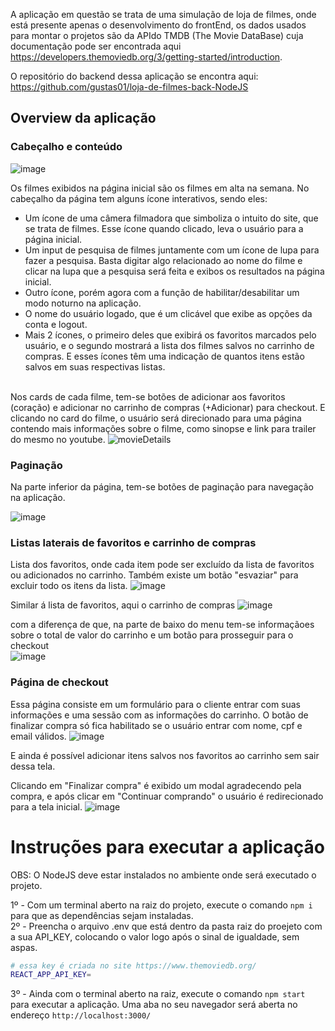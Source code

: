 A aplicação em questão se trata de uma simulação de loja de filmes, onde está presente apenas o desenvolvimento do frontEnd, os dados usados para montar o projetos são da APIdo TMDB (The Movie DataBase) cuja documentação pode ser encontrada aqui https://developers.themoviedb.org/3/getting-started/introduction.

O repositório do backend dessa aplicação se encontra aqui: https://github.com/gustas01/loja-de-filmes-back-NodeJS

## Overview da aplicação
### Cabeçalho e conteúdo
![image](https://user-images.githubusercontent.com/50846424/193335436-a5384250-3cc9-4135-a9c2-5260e343ca0f.png)




Os filmes exibidos na página inicial são os filmes em alta na semana.
No cabeçalho da página tem alguns ícone interativos, sendo eles:
* Um ícone de uma câmera filmadora que simboliza o intuito do site, que se trata de filmes. Esse ícone quando clicado, leva o usuário para a página inicial.
* Um input de pesquisa de filmes juntamente com um ícone de lupa para fazer a pesquisa. Basta digitar algo relacionado ao nome do filme e clicar na lupa que a pesquisa será feita e exibos os resultados na página inicial.
* Outro ícone, porém agora com a função de habilitar/desabilitar um modo noturno na aplicação.
* O nome do usuário logado, que é um clicável que exibe as opções da conta e logout.
* Mais 2 ícones, o primeiro deles que exibirá os favoritos marcados pelo usuário, e o segundo mostrará a lista dos filmes salvos no carrinho de compras. E esses ícones têm uma indicação de quantos itens estão salvos em suas respectivas listas. <br> <br>

Nos cards de cada filme, tem-se botões de adicionar aos favoritos (coração) e adicionar no carrinho de compras (+Adicionar) para checkout. E clicando no card do filme, o usuário será direcionado para uma página contendo mais informações sobre o filme, como sinopse e link para trailer do mesmo no youtube.
![movieDetails](https://user-images.githubusercontent.com/50846424/203596649-e8b7dd0d-651b-4d2e-b092-dbe2c21af1a1.PNG)


### Paginação <br>
Na parte inferior da página, tem-se botões de paginação para navegação na aplicação. <br>

![image](https://user-images.githubusercontent.com/50846424/188769678-3c2a89dd-0479-45d3-9ea8-ec90e0bd9f34.png)

### Listas laterais de favoritos e carrinho de compras
Lista dos favoritos, onde cada item pode ser excluído da lista de favoritos ou adicionados no carrinho. Também existe um botão "esvaziar" para excluir todo os itens da lista.
![image](https://user-images.githubusercontent.com/50846424/193335673-cf2371d5-ec75-4b63-9836-d3908ddcfba4.png)


Similar á lista de favoritos, aqui o carrinho de compras
![image](https://user-images.githubusercontent.com/50846424/193335945-d3861045-bbc4-41a8-9e73-2743150344af.png)

com a diferença de que, na parte de baixo do menu tem-se informaçãoes sobre o total de valor do carrinho e um botão para prosseguir para o checkout <br>
![image](https://user-images.githubusercontent.com/50846424/188770609-30316fec-0afb-4c21-8747-bc6301382b41.png)

### Página de checkout
Essa página consiste em um formulário para o cliente entrar com suas informações e uma sessão com as informações do carrinho. O botão de finalizar compra só fica habilitado se o usuário entrar com nome, cpf e email válidos.
![image](https://user-images.githubusercontent.com/50846424/193336121-92749e2a-b8d0-45af-b06b-37cdfb310460.png)

E ainda é possível adicionar itens salvos nos favoritos ao carrinho sem sair dessa tela.

Clicando em "Finalizar compra" é exibido um modal agradecendo pela compra, e após clicar em "Continuar comprando" o usuário é redirecionado para a tela inicial.
![image](https://user-images.githubusercontent.com/50846424/193336401-20e724c7-fb90-4b87-8af2-a05058602c3a.png)


# Instruções para executar a aplicação
OBS: O NodeJS deve estar instalados no ambiente onde será executado o projeto.

1º - Com um terminal aberto na raiz do projeto, execute o comando  `npm i` para que as dependências sejam instaladas.<br>
2º - Preencha o arquivo .env que está dentro da pasta raiz do proejeto com a sua API_KEY, colocando o valor logo após o sinal de igualdade, sem aspas.<br> 

```bash
# essa key é criada no site https://www.themoviedb.org/
REACT_APP_API_KEY=
```

3º - Ainda com o terminal aberto na raiz, execute o comando  `npm start` para executar a aplicação. Uma aba no seu navegador será aberta no endereço `http://localhost:3000/`
